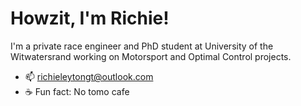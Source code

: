 # Howzit, I'm Richie!

I'm a private race engineer and PhD student at University of the Witwatersrand working on Motorsport and Optimal Control projects.
- 📫 richieleytongt@outlook.com
- ☕ Fun fact: No tomo cafe

<!---
richieleytongt/richieleytongt is a ✨ special ✨ repository because its `README.md` (this file) appears on your GitHub profile.
You can click the Preview link to take a look at your changes.
--->

